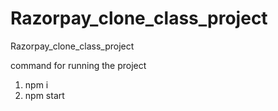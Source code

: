 # Razorpay_clone_class_project
Razorpay_clone_class_project


command for running the project
1. npm i
2. npm start
